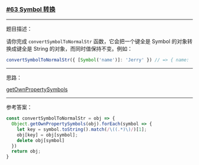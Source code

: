 ### [#63 Symbol 转换](http://scriptoj.mangojuice.top/problems/63)

----
题目描述：

请你完成 `convertSymbolToNormalStr` 函数，它会把一个键全是 Symbol 的对象转换成键全是 String 的对象，而同时值保持不变。例如：

```js
convertSymbolToNormalStr({ [Symbol('name')]: 'Jerry' }) // => { name: 'Jerry' }
```

----
思路：

[getOwnPropertySymbols](https://developer.mozilla.org/en-US/docs/Web/JavaScript/Reference/Global_Objects/Object/getOwnPropertySymbols)

----
参考答案：

```js
const convertSymbolToNormalStr = obj => { 
  Object.getOwnPropertySymbols(obj).forEach(symbol => {
    let key = symbol.toString().match(/\((.*)\)/)[1];
    obj[key] = obj[symbol];
    delete obj[symbol]
  })
  return obj;
}
```
